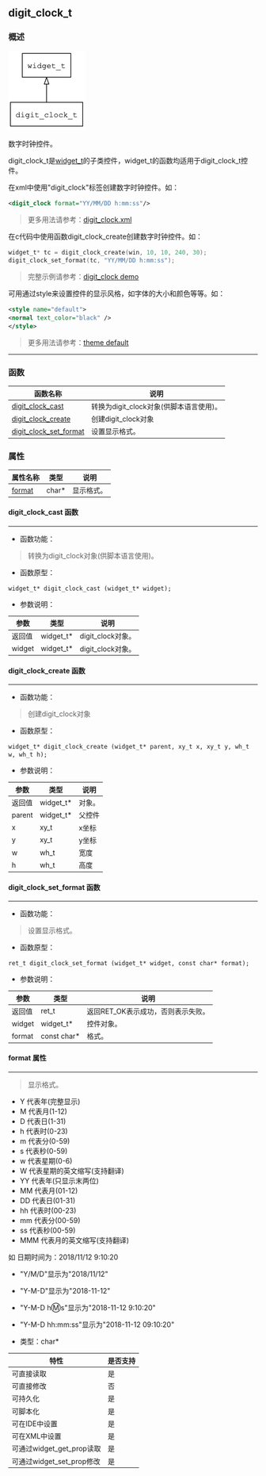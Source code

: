 ## digit\_clock\_t
### 概述
![image](images/digit_clock_t_0.png)

数字时钟控件。

digit\_clock\_t是[widget\_t](widget_t.md)的子类控件，widget\_t的函数均适用于digit\_clock\_t控件。

在xml中使用"digit\_clock"标签创建数字时钟控件。如：

```xml
<digit_clock format="YY/MM/DD h:mm:ss"/>
```

> 更多用法请参考：[digit\_clock.xml](
https://github.com/zlgopen/awtk/blob/master/demos/assets/default/raw/ui/digit_clock.xml)

在c代码中使用函数digit\_clock\_create创建数字时钟控件。如：

```c
widget_t* tc = digit_clock_create(win, 10, 10, 240, 30);
digit_clock_set_format(tc, "YY/MM/DD h:mm:ss");
```

> 完整示例请参考：[digit\_clock demo](
https://github.com/zlgopen/awtk-c-demos/blob/master/demos/digit_clock.c)

可用通过style来设置控件的显示风格，如字体的大小和颜色等等。如：

```xml
<style name="default">
<normal text_color="black" />
</style>
```

> 更多用法请参考：[theme default](
https://github.com/zlgopen/awtk/blob/master/demos/assets/default/raw/styles/default.xml#L138)
----------------------------------
### 函数
<p id="digit_clock_t_methods">

| 函数名称 | 说明 | 
| -------- | ------------ | 
| <a href="#digit_clock_t_digit_clock_cast">digit\_clock\_cast</a> | 转换为digit_clock对象(供脚本语言使用)。 |
| <a href="#digit_clock_t_digit_clock_create">digit\_clock\_create</a> | 创建digit_clock对象 |
| <a href="#digit_clock_t_digit_clock_set_format">digit\_clock\_set\_format</a> | 设置显示格式。 |
### 属性
<p id="digit_clock_t_properties">

| 属性名称 | 类型 | 说明 | 
| -------- | ----- | ------------ | 
| <a href="#digit_clock_t_format">format</a> | char* | 显示格式。 |
#### digit\_clock\_cast 函数
-----------------------

* 函数功能：

> <p id="digit_clock_t_digit_clock_cast">转换为digit_clock对象(供脚本语言使用)。

* 函数原型：

```
widget_t* digit_clock_cast (widget_t* widget);
```

* 参数说明：

| 参数 | 类型 | 说明 |
| -------- | ----- | --------- |
| 返回值 | widget\_t* | digit\_clock对象。 |
| widget | widget\_t* | digit\_clock对象。 |
#### digit\_clock\_create 函数
-----------------------

* 函数功能：

> <p id="digit_clock_t_digit_clock_create">创建digit_clock对象

* 函数原型：

```
widget_t* digit_clock_create (widget_t* parent, xy_t x, xy_t y, wh_t w, wh_t h);
```

* 参数说明：

| 参数 | 类型 | 说明 |
| -------- | ----- | --------- |
| 返回值 | widget\_t* | 对象。 |
| parent | widget\_t* | 父控件 |
| x | xy\_t | x坐标 |
| y | xy\_t | y坐标 |
| w | wh\_t | 宽度 |
| h | wh\_t | 高度 |
#### digit\_clock\_set\_format 函数
-----------------------

* 函数功能：

> <p id="digit_clock_t_digit_clock_set_format">设置显示格式。

* 函数原型：

```
ret_t digit_clock_set_format (widget_t* widget, const char* format);
```

* 参数说明：

| 参数 | 类型 | 说明 |
| -------- | ----- | --------- |
| 返回值 | ret\_t | 返回RET\_OK表示成功，否则表示失败。 |
| widget | widget\_t* | 控件对象。 |
| format | const char* | 格式。 |
#### format 属性
-----------------------
> <p id="digit_clock_t_format">显示格式。

* Y 代表年(完整显示)
* M 代表月(1-12)
* D 代表日(1-31)
* h 代表时(0-23)
* m 代表分(0-59)
* s 代表秒(0-59)
* w 代表星期(0-6)
* W 代表星期的英文缩写(支持翻译)
* YY 代表年(只显示末两位)
* MM 代表月(01-12)
* DD 代表日(01-31)
* hh 代表时(00-23)
* mm 代表分(00-59)
* ss 代表秒(00-59)
* MMM 代表月的英文缩写(支持翻译)

如 日期时间为：2018/11/12 9:10:20
* "Y/M/D"显示为"2018/11/12"
* "Y-M-D"显示为"2018-11-12"
* "Y-M-D h:m:s"显示为"2018-11-12 9:10:20"
* "Y-M-D hh:mm:ss"显示为"2018-11-12 09:10:20"

* 类型：char*

| 特性 | 是否支持 |
| -------- | ----- |
| 可直接读取 | 是 |
| 可直接修改 | 否 |
| 可持久化   | 是 |
| 可脚本化   | 是 |
| 可在IDE中设置 | 是 |
| 可在XML中设置 | 是 |
| 可通过widget\_get\_prop读取 | 是 |
| 可通过widget\_set\_prop修改 | 是 |
